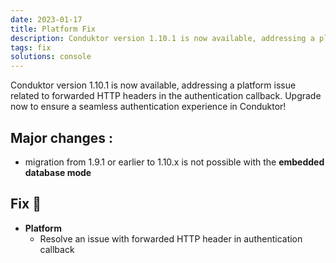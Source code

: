 ```yaml
---
date: 2023-01-17
title: Platform Fix
description: Conduktor version 1.10.1 is now available, addressing a platform issue related to forwarded HTTP headers in the authentication callback.
tags: fix
solutions: console
---
```


Conduktor version 1.10.1 is now available, addressing a platform issue related to forwarded HTTP headers in the authentication callback. Upgrade now to ensure a seamless authentication experience in Conduktor!

## Major changes :

- migration from 1.9.1 or earlier to 1.10.x is not possible with the **embedded database mode**

## Fix 🔨

- **Platform**
  - Resolve an issue with forwarded HTTP header in authentication callback

